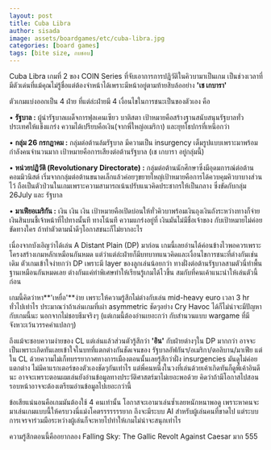 ```yaml
---
layout: post
title: Cuba Libra
author: sisada
image: assets/boardgames/etc/cuba-libra.jpg
categories: [board games]
tags: [bite size, กบชอบ]
---
```


Cuba Libra เกมที่ 2 ของ COIN Series ที่จับเอาการการปฎิวัติในคิวบามาเป็นเกม เป็นช่วงเวลาที่มีตัวเด่นที่แม้คุณไม่รู้ชื่อแต่ต้องจำหน้าได้เพราะมีหน้าอยู่ตามท้ายสิบล้ออย่าง **'เช เกบารา'**

ตัวเกมแบ่งออกเป็น 4 ฝ่าย ที่แต่ล่ะฝ่ายมี 4 เงื่อนไขในการชนะเป็นของตัวเอง คือ

• **รัฐบาล :** ผู้นำรัฐบาลเผด็จการฟุลเคนเซียว บาติสตา เป้าหมายคือสร้างฐานสนับสนุนรัฐบาลทั่วประเทศให้แข็งแกร่ง ความได้เปรียบคือเงิน(จากพี่ใหญ่อเมริกา) และยุทโธปกรที่เหนือกว่า

• **กลุ่ม 26 กรกฎาคม :** กลุ่มต่อต้านล้มรัฐบาล มีความเป็น insurgency เต็มรูปแบบเพราะมาพร้อมกำลังคนจำนวนมาก เป้าหมายคือการเสียงต่อต้านรัฐบาล (เช เกบารา อยู่กลุ่มนี้)

• **หน่วยปฏิวัติ (Revolutionary Directorate) :** กลุ่มต่อต้านนักศึกษาซึ่งมีอุดมการณ์ต่อต้านคอมมิวนิสต์ เริ่มจากกลุ่มต่อต้านขนาดเล็กแล้วค่อยๆขยายใหญ่เป้าหมายคือการได้ควบคุมคิวบาบางส่วนไว้ ถือเป็นตัวป่วนในเกมเพราะความสามารถเน้นปรับแนวคิดประชากรให้เป็นกลาง ซึ่งขัดกับกลุ่ม 26July และ รัฐบาล

• **มาเฟียอเมริกัน :** เงิน เงิน เงิน เป้าหมายคือเปิดบ่อนให้ทั่วคิวบาพร้อมเงินถุงเงินถังระหว่างทางก็จ่ายเงินสินบนชี้เจ้าหน้าที่ไปทางนั้นที ทางโน้นที ความแกร่งอยู่ที่ เงินมันไม่มีชื่อเจ้าของ กับเป้าหมายไม่ค่อยขัดทางใคร ถ้าทำตัวตามน้ำดีๆโอกาสชนะก็ไม่ยากอะไร

เนื่องจากบังเอิญว่าได้เล่น A Distant Plain (DP) มาก่อน เกมนี้เลยอ่านได้ค่อนข้างไวพอควรเพราะโครงสร้างเกมหลักเหมือนกันหมด แต่ว่าแต่ล่ะฝ่ายก็มีบทบาทแนวคิดและเงื่อนไขการชนะที่ต่างกันเช่นเดิม ตัวเกมเข้าใจง่ายกว่า DP เพราะมี layer ของลูกเล่นน้อยกว่า ทางฝั่งต่อต้านรัฐบาลสามตัวนี่ท่าพื้นฐานเหมือนกันหมดเลย ต่างกันแค่ท่าพิเศษทำให้เรียนรู้เกมได้ไวขึ้น สมกับที่คนเค้าแนะนำให้เล่นตัวนี้ก่อน

เกมนี้คิดว่าหา**'เหยื่อ'**ง่าย เพราะให้ความรู้สึกไม่ต่างกับเล่น mid-heavy euro เวลา 3 hr ทั่วไปเท่าไร ประมาณว่าถ้าเล่นเกมที่เผ่า asymmetric ชัดๆอย่าง Cry Havoc ได้ก็ไม่น่าจะมีปัญหากับเกมนี้นะ นอกจากไม่ชอบธีมจริงๆ (แต่เกมนี้ต้องอ่านเยอะกว่า กับสำนวนแบบ wargame ที่มีจังหวะเว้นวรรคคำแปลกๆ)

ถึงแม้จะชอบความง่ายของ CL แต่เล่นแล้วส่วนตัวรู้สึกว่า **'อิน'** กับฝ่ายต่างๆใน DP มากกว่า อาจจะเป็นเพราะเกิดทันเลยเข้าใจในบทที่แตกต่างกันชัดเจนของ รัฐบาลอัฟกันฯ/อเมริกา/ตอลิบาน/มาเฟีย แต่ใน CL ด้วยความไม่เก็ทบรรยากาศทางการเมืองตอนนั้นเลยรู้สึกว่าฝั่ง insurgencies มันดูไม่ค่อยแตกต่าง ไม่มีคาแรกเตอร์ของตัวเองชัดๆกันเท่าไร แต่พี่คนหนึ่งในวงที่เล่นด้วยเค้าเกิดทันก็ดูพี่เค้าอินดีนะ อาจจะเพราะตอนผมเล่นยังอ่านข้อมูลทางประวัติศาสตร์มาไม่เยอะพอด้วย คิดว่าถ้ามีโอกาสไปสอนรอบหน้าอาจจะต้องเตรียมอ่านข้อมูลไปเยอะกว่านี้

ข้อเสียแน่นอนคือเกมมันต้องใช้ 4 คนเท่านั้น โอกาสจะเอามาเล่นซ้ำเลยหนักหนาพอดู เพราะหาคนจะมาเล่นเกมแบบนี้ให้ครบวงนี่แม่งโคตรรรรรรรยาก ถึงจะมีระบบ AI สำหรับผู้เล่นคนที่ขาดไป แต่ระบบการเจรจาร่วมมือระหว่างผู้เล่นก็จะหายไปทำให้เกมไม่น่าจะสนุกเท่าไร

ความรู้สึกตอนนี้คืออยากลอง Falling Sky: The Gallic Revolt Against Caesar มาก 555